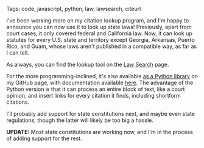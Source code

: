 Tags: code, javascript, python, law, lawsearch, citeurl

I've been working more on my citation lookup program, and I'm happy to announce you can now use it to look up state laws! Previously, apart from court cases, it only covered federal and California law. Now, it can look up statutes for every U.S. state and territory except Georgia, Arkansas, Puerto Rico, and Guam, whose laws aren't published in a compatible way, as far as I can tell.

As always, you can find the lookup tool on the [Law Search](../../../lawsearch) page.

For the more programming-inclined, it's also available [as a Python library](https://github.com/raindrum/citeurl/) on my GitHub page, with documentation available [here](https://raindrum.github.io/citeurl/). The advantage of the Python version is that it can process an entire block of text, like a court opinion, and insert links for every citation it finds, including shortform citations.

I'll probably add support for state constitutions next, and maybe even state regulations, though the latter will likely be too big a hassle.

**UPDATE:** Most state constitutions are working now, and I'm in the process of adding support for the rest.